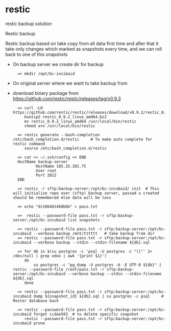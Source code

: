 # restic
restic backup solution

Restic backup

Restic backup based on take copy from all data first time and after that it take only changes which marked as snapshots every time, and we can roll back to one of this snapshots

- On backup server we create dir for backup

        => mkdir /opt/bc-incibaid

- On original server where we want to take backup from
- download binary package from https://github.com/restic/restic/releases/tag/v0.9.3

        => curl -LO https://github.com/restic/restic/releases/download/v0.9.2/restic_0.9.2_linux_amd64.bz 
           bunzip2 restic_0.9.2_linux_amd64.bz2
           mv restic_0.9.2_linux_amd64 /usr/local/bin/restic
           chmod a+x /usr/local/bin/restic
        
        => restic generate --bash-completion /etc/bash_completion.d/restic     # To make auto complete for restic command
           source /etc/bash_completion.d/restic
        
        => cat >> ~/.ssh/config << END
        HostName backup-server
                HostName 185.15.201.75
                User root
                Port 2022
        END     
        
        => restic -r sftp:backup-server:/opt/bc-incubaid/ init  # This will initialize repo over (sftp) backup server, passwd u created should be remembered else data will be loss
        
        => echo "dc106401468b6b" > pass.txt
        
        =>  restic --password-file pass.txt -r sftp:backup-server:/opt/bc-incubaid list snapshots
        
        => restic --password-file pass.txt -r sftp:backup-server:/opt/bc-incubaid --verbose backup /mnt/tttttt   # take backup from dir
        => restic --password-file pass.txt -r sftp:backup-server:/opt/bc-incubaid --verbose backup --stdin --stdin-filename ${db}.sql
        
        => for db in $(su postgres -c 'psql -U postgres -c "\l"' 2> /dev/null | grep odoo | awk '{print $1}')
           do
               su postgres -c "pg_dump -U postgres -b -E UTF-8 ${db}" | restic --password-file /root/pass.txt -r sftp:backup-server:/opt/bc-incubaid --verbose backup --stdin --stdin-filename ${db}.sql
           done

        => restic --password-file pass.txt -r sftp:backup-server:/opt/bc-incubaid dump ${snapshot_id} ${db}.sql | su postgres -c psql     # Restor database back
           
        => restic --password-file pass.txt -r sftp:backup-server:/opt/bc-incubaid forget ccdae593  # to delete specific snapshot
           restic --password-file pass.txt -r sftp:backup-server:/opt/bc-incubaid prune

